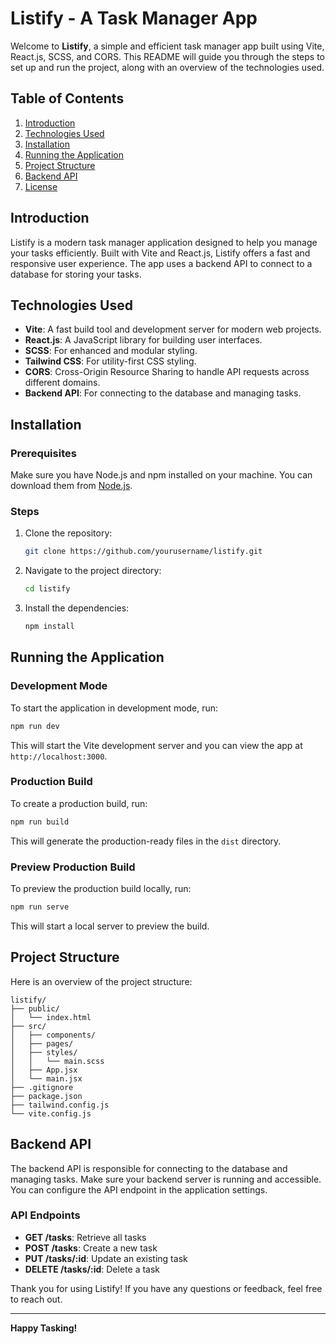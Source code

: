 # Listify - A Task Manager App

Welcome to **Listify**, a simple and efficient task manager app built using Vite, React.js, SCSS, and CORS. This README will guide you through the steps to set up and run the project, along with an overview of the technologies used.

## Table of Contents
1. [Introduction](#introduction)
2. [Technologies Used](#technologies-used)
3. [Installation](#installation)
4. [Running the Application](#running-the-application)
5. [Project Structure](#project-structure)
6. [Backend API](#backend-api)
7. [License](#license)

## Introduction
Listify is a modern task manager application designed to help you manage your tasks efficiently. Built with Vite and React.js, Listify offers a fast and responsive user experience. The app uses a backend API to connect to a database for storing your tasks.

## Technologies Used
- **Vite**: A fast build tool and development server for modern web projects.
- **React.js**: A JavaScript library for building user interfaces.
- **SCSS**: For enhanced and modular styling.
- **Tailwind CSS**: For utility-first CSS styling.
- **CORS**: Cross-Origin Resource Sharing to handle API requests across different domains.
- **Backend API**: For connecting to the database and managing tasks.

## Installation

### Prerequisites
Make sure you have Node.js and npm installed on your machine. You can download them from [Node.js](https://nodejs.org/).

### Steps
1. Clone the repository:
    ```bash
    git clone https://github.com/yourusername/listify.git
    ```
2. Navigate to the project directory:
    ```bash
    cd listify
    ```
3. Install the dependencies:
    ```bash
    npm install
    ```

## Running the Application

### Development Mode
To start the application in development mode, run:
```bash
npm run dev
```
This will start the Vite development server and you can view the app at `http://localhost:3000`.

### Production Build
To create a production build, run:
```bash
npm run build
```
This will generate the production-ready files in the `dist` directory.

### Preview Production Build
To preview the production build locally, run:
```bash
npm run serve
```
This will start a local server to preview the build.

## Project Structure
Here is an overview of the project structure:

```
listify/
├── public/
│   └── index.html
├── src/
│   ├── components/
│   ├── pages/
│   ├── styles/
│   │   └── main.scss
│   ├── App.jsx
│   └── main.jsx
├── .gitignore
├── package.json
├── tailwind.config.js
└── vite.config.js
```

## Backend API
The backend API is responsible for connecting to the database and managing tasks. Make sure your backend server is running and accessible. You can configure the API endpoint in the application settings.

### API Endpoints
- **GET /tasks**: Retrieve all tasks
- **POST /tasks**: Create a new task
- **PUT /tasks/:id**: Update an existing task
- **DELETE /tasks/:id**: Delete a task

Thank you for using Listify! If you have any questions or feedback, feel free to reach out.

---

**Happy Tasking!**
